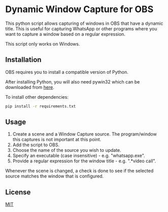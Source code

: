 # Dynamic Window Capture for OBS

This python script allows capturing of windows in OBS that have a dynamic title. This is useful for capturing WhatsApp or other programs where you want to capture a window based on a regular expression.

This script only works on Windows.

## Installation

OBS requires you to install a compatible version of Python.

After installing Python, you will also need pywin32 which can be downloaded from [here](https://github.com/mhammond/pywin32/releases).

To install other dependencies:
```bash
pip install -r requirements.txt
```

## Usage

1. Create a scene and a Window Capture source. The program/window this captures is not important at this point.
2. Add the script to OBS.
3. Choose the name of the source you wish to update.
4. Specify an executable (case insensitive) - e.g. "whatsapp.exe".
5. Provide a regular expression for the window title - e.g. ".*video call".

Whenever the scene is changed, a check is done to see if the selected source matches the window that is configured.

## License
[MIT](https://choosealicense.com/licenses/mit/)